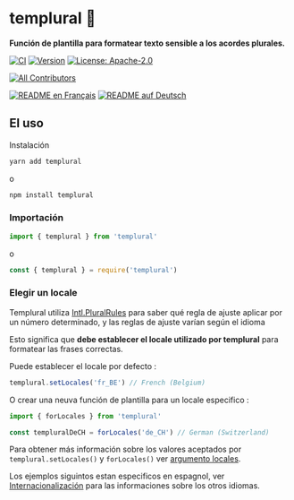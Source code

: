 # templural 🍤

**Función de plantilla para formatear texto sensible a los acordes plurales.**

[![CI](https://github.com/nlepage/templural/actions/workflows/ci.yml/badge.svg)](https://github.com/nlepage/templural/actions)
[![Version](https://img.shields.io/npm/v/templural.svg)](https://www.npmjs.com/package/templural)
[![License: Apache-2.0](https://img.shields.io/badge/License-Apache2.0-yellow.svg)](https://spdx.org/licenses/Apache-2.0.html)

<!-- ALL-CONTRIBUTORS-BADGE:START - Do not remove or modify this section -->
[![All Contributors](https://img.shields.io/badge/all_contributors-4-orange.svg?style=flat-square)](#contributors-)
<!-- ALL-CONTRIBUTORS-BADGE:END -->

[![README en Français](https://img.shields.io/badge/🇫🇷-README-blue)](https://github.com/nlepage/templural/blob/main/docs/README_fr.md)
[![README auf Deutsch](https://img.shields.io/badge/🇩🇪-README-blue)](https://github.com/nlepage/templural/blob/main/docs/README_de.md)

## El uso
Instalación

```sh
yarn add templural
```

o

```sh
npm install templural
```

### Importación

```js
import { templural } from 'templural'
```

o

```js
const { templural } = require('templural')
```

### Elegir un locale

Templural utiliza [Intl.PluralRules](https://developer.mozilla.org/en-US/docs/Web/JavaScript/Reference/Global_Objects/Intl/PluralRules) para saber qué regla de ajuste aplicar por un número determinado, y las reglas de ajuste varían según el idioma

Esto significa que **debe establecer el locale utilizado por templural** para formatear las frases correctas.

Puede establecer el locale por defecto :

```js
templural.setLocales('fr_BE') // French (Belgium)
```

O crear una neuva función de plantilla para un locale especifico :

```js
import { forLocales } from 'templural'

const templuralDeCH = forLocales('de_CH') // German (Switzerland)
```
 
Para obtener más información sobre los valores aceptados por `templural.setLocales()` y `forLocales()` ver [argumento locales](https://developer.mozilla.org/es/docs/Web/JavaScript/Reference/Global_Objects/Intl#locales).

Los ejemplos siguintos estan especificos en espagnol, ver [Internacionalización](#%EF%B8%8F-internacionalizacion) para las informaciones sobre los otros idiomas.
